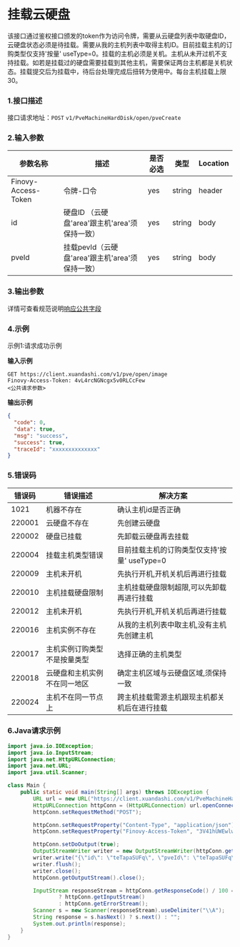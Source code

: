 # 挂载云硬盘

该接口通过鉴权接口颁发的token作为访问令牌，需要从云硬盘列表中取硬盘ID，云硬盘状态必须是待挂载。需要从我的主机列表中取得主机ID。目前挂载主机的订购类型仅支持'按量'
useType=0。挂载的主机必须是关机。主机从未开过机不支持挂载。如若是挂载过的硬盘需要挂载到其他主机，需要保证两台主机都是关机状态。挂载提交后为挂载中，待后台处理完成后扭转为使用中。每台主机挂载上限30。

### 1.接口描述

接口请求地址：`POST`   `v1/PveMachineHardDisk/open/pveCreate`

### 2.输入参数

| 参数名称                | 描述                               | 是否必选 | 类型     | Location |
|---------------------|----------------------------------|------|--------|----------|
| Finovy-Access-Token | 令牌-口令                            | yes  | string | header   |
| id                  | 硬盘ID （云硬盘'area'跟主机'area'须保持一致）   | yes  | string | body     |
| pveId               | 挂载pevId（云硬盘'area'跟主机'area'须保持一致） | yes  | string | body     |

### 3.输出参数

详情可查看规范说明[响应公共字段](https://finovy-open-api.readthedocs.io/zh_CN/latest/api/common/2.%E8%A7%84%E8%8C%83%E8%AF%B4%E6%98%8E.html#id4)

### 4.示例

示例1:请求成功示例

**输入示例**

```text
GET https://client.xuandashi.com/v1/pve/open/image
Finovy-Access-Token: 4vL4rcNGNcgx5v0RLCcFew
<公共请求参数>

```

**输出示例**

```json
{
  "code": 0,
  "data": true,
  "msg": "success",
  "success": true,
  "traceId": "xxxxxxxxxxxxxx"
}
```

### 5.错误码

| 错误码    | 错误描述           | 解决方案                         |
|--------|----------------|------------------------------|
| 1021   | 机器不存在          | 确认主机id是否正确                   |
| 220001 | 云硬盘不存在         | 先创建云硬盘                       |
| 220002 | 硬盘已挂载          | 先卸载云硬盘再去挂载                   |
| 220004 | 挂载主机类型错误       | 目前挂载主机的订购类型仅支持'按量' useType=0 |
| 220009 | 主机未开机          | 先执行开机,开机关机后再进行挂载             |
| 220010 | 主机挂载硬盘限制       | 主机挂载硬盘限制超限,可以先卸载再进行挂载        |
| 220012 | 主机未开机          | 先执行开机,开机关机后再进行挂载             |
| 220016 | 主机实例不存在        | 从我的主机列表中取主机,没有主机先创建主机        |
| 220017 | 主机实例订购类型不是按量类型 | 选择正确的主机类型                    |
| 220018 | 云硬盘和主机实例不在同一地区 | 确定主机区域与云硬盘区域,须保持一致           |
| 220024 | 主机不在同一节点上      | 跨主机挂载需源主机跟现主机都关机后在进行挂载       |

### 6.Java请求示例

```java
import java.io.IOException;
import java.io.InputStream;
import java.net.HttpURLConnection;
import java.net.URL;
import java.util.Scanner;

class Main {
    public static void main(String[] args) throws IOException {
        URL url = new URL("https://client.xuandashi.com/v1/PveMachineHardDisk/open/pveCreate");
        HttpURLConnection httpConn = (HttpURLConnection) url.openConnection();
        httpConn.setRequestMethod("POST");

        httpConn.setRequestProperty("Content-Type", "application/json");
        httpConn.setRequestProperty("Finovy-Access-Token", "3V41hUWEwlwKH44m7SpJOs");

        httpConn.setDoOutput(true);
        OutputStreamWriter writer = new OutputStreamWriter(httpConn.getOutputStream());
        writer.write("{\"id\": \"teTapaSUFq\", \"pveId\": \"teTapaSUFq\" }");
        writer.flush();
        writer.close();
        httpConn.getOutputStream().close();

        InputStream responseStream = httpConn.getResponseCode() / 100 == 2
                ? httpConn.getInputStream()
                : httpConn.getErrorStream();
        Scanner s = new Scanner(responseStream).useDelimiter("\\A");
        String response = s.hasNext() ? s.next() : "";
        System.out.println(response);
    }
}
```